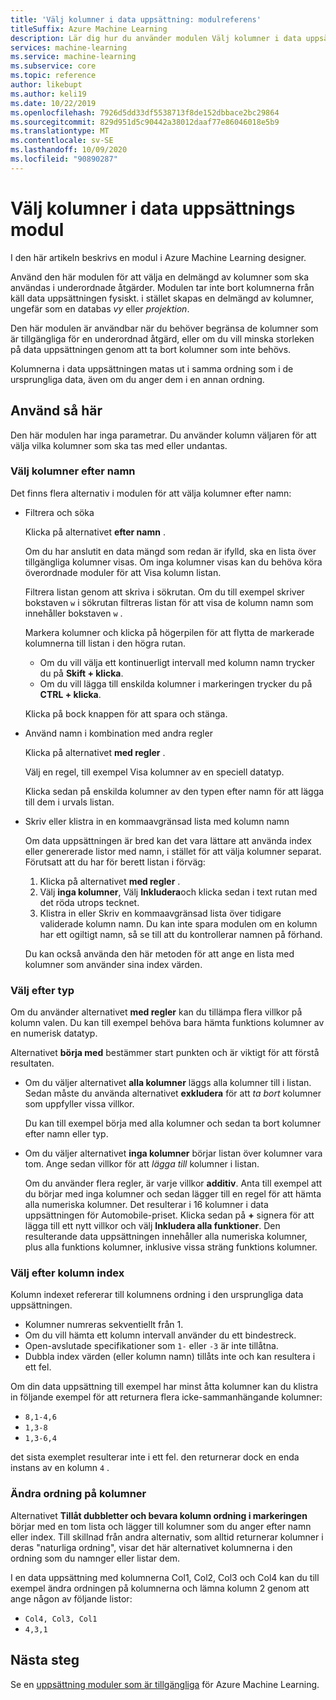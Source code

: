 ```yaml
---
title: 'Välj kolumner i data uppsättning: modulreferens'
titleSuffix: Azure Machine Learning
description: Lär dig hur du använder modulen Välj kolumner i data uppsättning i Azure Machine Learning för att välja en delmängd av kolumner som ska användas i underordnade åtgärder.
services: machine-learning
ms.service: machine-learning
ms.subservice: core
ms.topic: reference
author: likebupt
ms.author: keli19
ms.date: 10/22/2019
ms.openlocfilehash: 7926d5dd33df5538713f8de152dbbace2bc29864
ms.sourcegitcommit: 829d951d5c90442a38012daaf77e86046018e5b9
ms.translationtype: MT
ms.contentlocale: sv-SE
ms.lasthandoff: 10/09/2020
ms.locfileid: "90890287"
---
```

# <a name="select-columns-in-dataset-module"></a>Välj kolumner i data uppsättnings modul

I den här artikeln beskrivs en modul i Azure Machine Learning designer.

Använd den här modulen för att välja en delmängd av kolumner som ska användas i underordnade åtgärder. Modulen tar inte bort kolumnerna från käll data uppsättningen fysiskt. i stället skapas en delmängd av kolumner, ungefär som en databas *vy* eller *projektion*.

Den här modulen är användbar när du behöver begränsa de kolumner som är tillgängliga för en underordnad åtgärd, eller om du vill minska storleken på data uppsättningen genom att ta bort kolumner som inte behövs.

Kolumnerna i data uppsättningen matas ut i samma ordning som i de ursprungliga data, även om du anger dem i en annan ordning.

## <a name="how-to-use"></a>Använd så här

Den här modulen har inga parametrar. Du använder kolumn väljaren för att välja vilka kolumner som ska tas med eller undantas.

### <a name="choose-columns-by-name"></a>Välj kolumner efter namn

Det finns flera alternativ i modulen för att välja kolumner efter namn: 

+ Filtrera och söka

    Klicka på alternativet **efter namn** .

    Om du har anslutit en data mängd som redan är ifylld, ska en lista över tillgängliga kolumner visas. Om inga kolumner visas kan du behöva köra överordnade moduler för att Visa kolumn listan.

    Filtrera listan genom att skriva i sökrutan. Om du till exempel skriver bokstaven `w` i sökrutan filtreras listan för att visa de kolumn namn som innehåller bokstaven `w` .

    Markera kolumner och klicka på högerpilen för att flytta de markerade kolumnerna till listan i den högra rutan.

    + Om du vill välja ett kontinuerligt intervall med kolumn namn trycker du på **Skift + klicka**.
    + Om du vill lägga till enskilda kolumner i markeringen trycker du på **CTRL + klicka**.

    Klicka på bock knappen för att spara och stänga.

+ Använd namn i kombination med andra regler

    Klicka på alternativet **med regler** .
    
    Välj en regel, till exempel Visa kolumner av en speciell datatyp.

    Klicka sedan på enskilda kolumner av den typen efter namn för att lägga till dem i urvals listan.

+ Skriv eller klistra in en kommaavgränsad lista med kolumn namn

    Om data uppsättningen är bred kan det vara lättare att använda index eller genererade listor med namn, i stället för att välja kolumner separat. Förutsatt att du har för berett listan i förväg:

    1. Klicka på alternativet **med regler** . 
    2. Välj **inga kolumner**, Välj  **Inkludera**och klicka sedan i text rutan med det röda utrops tecknet. 
    3. Klistra in eller Skriv en kommaavgränsad lista över tidigare validerade kolumn namn. Du kan inte spara modulen om en kolumn har ett ogiltigt namn, så se till att du kontrollerar namnen på förhand.
    
    Du kan också använda den här metoden för att ange en lista med kolumner som använder sina index värden. 

### <a name="choose-by-type"></a>Välj efter typ

Om du använder alternativet **med regler** kan du tillämpa flera villkor på kolumn valen. Du kan till exempel behöva bara hämta funktions kolumner av en numerisk datatyp.

Alternativet **börja med** bestämmer start punkten och är viktigt för att förstå resultaten. 

+ Om du väljer alternativet **alla kolumner** läggs alla kolumner till i listan. Sedan måste du använda alternativet **exkludera** för att *ta bort* kolumner som uppfyller vissa villkor. 

    Du kan till exempel börja med alla kolumner och sedan ta bort kolumner efter namn eller typ.

+ Om du väljer alternativet **inga kolumner** börjar listan över kolumner vara tom. Ange sedan villkor för att *lägga till* kolumner i listan. 

    Om du använder flera regler, är varje villkor **additiv**. Anta till exempel att du börjar med inga kolumner och sedan lägger till en regel för att hämta alla numeriska kolumner. Det resulterar i 16 kolumner i data uppsättningen för Automobile-priset. Klicka sedan på **+** signera för att lägga till ett nytt villkor och välj **Inkludera alla funktioner**. Den resulterande data uppsättningen innehåller alla numeriska kolumner, plus alla funktions kolumner, inklusive vissa sträng funktions kolumner.

### <a name="choose-by-column-index"></a>Välj efter kolumn index

Kolumn indexet refererar till kolumnens ordning i den ursprungliga data uppsättningen.

+ Kolumner numreras sekventiellt från 1.  
+ Om du vill hämta ett kolumn intervall använder du ett bindestreck. 
+ Open-avslutade specifikationer som `1-` eller `-3` är inte tillåtna.
+ Dubbla index värden (eller kolumn namn) tillåts inte och kan resultera i ett fel.

Om din data uppsättning till exempel har minst åtta kolumner kan du klistra in följande exempel för att returnera flera icke-sammanhängande kolumner: 

+ `8,1-4,6`
+ `1,3-8`
+ `1,3-6,4` 

det sista exemplet resulterar inte i ett fel. den returnerar dock en enda instans av en kolumn `4` .



### <a name="change-order-of-columns"></a>Ändra ordning på kolumner

Alternativet **Tillåt dubbletter och bevara kolumn ordning i markeringen** börjar med en tom lista och lägger till kolumner som du anger efter namn eller index. Till skillnad från andra alternativ, som alltid returnerar kolumner i deras "naturliga ordning", visar det här alternativet kolumnerna i den ordning som du namnger eller listar dem. 

I en data uppsättning med kolumnerna Col1, Col2, Col3 och Col4 kan du till exempel ändra ordningen på kolumnerna och lämna kolumn 2 genom att ange någon av följande listor:

+ `Col4, Col3, Col1`
+ `4,3,1`


## <a name="next-steps"></a>Nästa steg

Se en [uppsättning moduler som är tillgängliga](module-reference.md) för Azure Machine Learning. 
